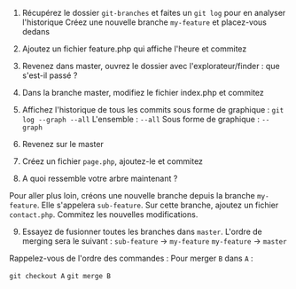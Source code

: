 1. Récupérez le dossier `git-branches` et faites un `git log` pour en analyser l'historique
Créez une nouvelle branche `my-feature` et placez-vous dedans
2. Ajoutez un fichier feature.php qui affiche l'heure et commitez
3. Revenez dans master, ouvrez le dossier avec l'explorateur/finder : que s'est-il passé ?
4. Dans la branche master, modifiez le fichier index.php et commitez
5. Affichez l'historique de tous les commits sous forme de graphique : `git log --graph --all`
    L'ensemble : `--all`
    Sous forme de graphique : `--graph`

6. Revenez sur le master
7. Créez un fichier `page.php`, ajoutez-le et commitez
8. A quoi ressemble votre arbre maintenant ?

Pour aller plus loin, créons une nouvelle branche depuis la branche `my-feature`.
Elle s'appelera `sub-feature`.
Sur cette branche, ajoutez un fichier `contact.php`.
Commitez les nouvelles modifications.

9. Essayez de fusionner toutes les branches dans `master`.
L'ordre de merging sera le suivant :
`sub-feature` -> `my-feature`
`my-feature` -> `master`

Rappelez-vous de l'ordre des commandes :
Pour merger `B` dans `A` :

`git checkout A`
`git merge B`
